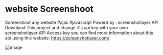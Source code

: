 # website Screenshoot 
Screenshoot any website 
#ajax
#javascript
Powerd by : screenshotlayer API 
Downlaod This project and change it's api key with your own screenshotlayer API Access key you can find more information about this api using this website:
https://screenshotlayer.com/

![image](https://user-images.githubusercontent.com/46255405/161033635-65743d1e-44c5-4f04-86a9-b3f83304fe0c.png)
